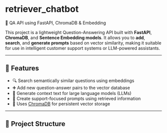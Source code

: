 # retriever_chatbot

🧠 QA API using FastAPI, ChromaDB & Embedding

This project is a lightweight Question-Answering API built with **FastAPI**, **ChromaDB**, and **Sentence Embedding models**. It allows you to **add**, **search**, and **generate prompts** based on vector similarity, making it suitable for use in intelligent customer support systems or LLM-powered assistants.

---

## 🚀 Features

- 🔍 Search semantically similar questions using embeddings
- ➕ Add new question-answer pairs to the vector database
- 🧠 Generate context text for large language models (LLMs)
- 🧾 Create support-focused prompts using retrieved information
- 💾 Uses [ChromaDB](https://www.trychroma.com/) for persistent vector storage

---

## 📁 Project Structure

